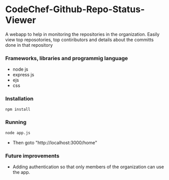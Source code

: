 # CodeChef-Github-Repo-Status-Viewer

A webapp to help in monitoring the repositories in the organization. Easily view top reposotories, top contiributors and details about the committs done in that repository

### Frameworks, libraries and programmig language
* node js
* express js
* ejs
* css
### Installation

```bash
npm install
```
### Running
```bash
node app.js
```
- Then goto "http://localhost:3000/home"

### Future improvements
* Adding authentication so that only members of the organization can use the app.
